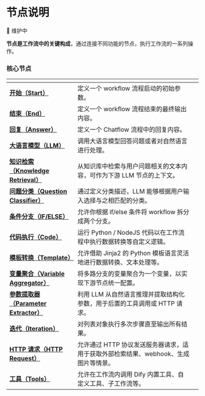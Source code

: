 # 节点说明

🚧 维护中

**节点是工作流中的关键构成**，通过连接不同功能的节点，执行工作流的一系列操作。

### 核心节点

<table data-view="cards"><thead><tr><th></th><th></th><th></th></tr></thead><tbody><tr><td><a href="start.md"><strong>开始（Start）</strong></a></td><td>定义一个 workflow 流程启动的初始参数。</td><td></td></tr><tr><td><a href="end.md"><strong>结束（End）</strong></a></td><td>定义一个 workflow 流程结束的最终输出内容。</td><td></td></tr><tr><td><a href="answer.md"><strong>回复（Answer）</strong></a></td><td>定义一个 Chatflow 流程中的回复内容。</td><td></td></tr><tr><td><a href="llm.md"><strong>大语言模型（LLM）</strong></a></td><td>调用大语言模型回答问题或者对自然语言进行处理。</td><td></td></tr><tr><td><a href="knowledge_retrieval.md"><strong>知识检索（Knowledge Retrieval）</strong></a></td><td>从知识库中检索与用户问题相关的文本内容，可作为下游 LLM 节点的上下文。</td><td></td></tr><tr><td><a href="question_classifier.md"><strong>问题分类（Question Classifier）</strong></a></td><td>通过定义分类描述，LLM 能够根据用户输入选择与之相匹配的分类。</td><td></td></tr><tr><td><a href="ifelse.md"><strong>条件分支（IF/ELSE）</strong></a></td><td>允许你根据 if/else 条件将 workflow 拆分成两个分支。</td><td></td></tr><tr><td><a href="code.md"><strong>代码执行（Code）</strong></a></td><td>运行 Python / NodeJS 代码以在工作流程中执行数据转换等自定义逻辑。</td><td></td></tr><tr><td><a href="template.md"><strong>模板转换（Template）</strong></a></td><td>允许借助 Jinja2 的 Python 模板语言灵活地进行数据转换、文本处理等。</td><td></td></tr><tr><td><a href="variable_aggregator.md"><strong>变量聚合（Variable Aggregator）</strong></a></td><td>将多路分支的变量聚合为一个变量，以实现下游节点统一配置。</td><td></td></tr><tr><td><a href="parameter_extractor.md"><strong>参数提取器（Parameter Extractor）</strong></a></td><td>利用 LLM 从自然语言推理并提取结构化参数，用于后置的工具调用或 HTTP 请求。</td><td></td></tr><tr><td><a href="die-dai.md"><strong>迭代（Iteration）</strong></a></td><td>对列表对象执行多次步骤直至输出所有结果。</td><td></td></tr><tr><td><a href="http_request.md"><strong>HTTP 请求（HTTP Request）</strong></a></td><td>允许通过 HTTP 协议发送服务器请求，适用于获取外部检索结果、webhook、生成图片等情景。</td><td></td></tr><tr><td><a href="tools.md"><strong>工具（Tools）</strong></a></td><td>允许在工作流内调用 Dify 内置工具、自定义工具、子工作流等。</td><td></td></tr></tbody></table>
